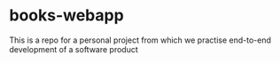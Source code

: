 # books-webapp
This is a repo for a personal project from which we practise end-to-end development of a software product
